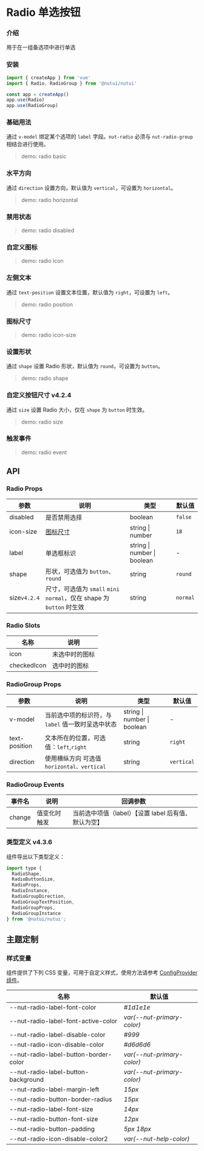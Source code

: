 # Radio 单选按钮

### 介绍

用于在一组备选项中进行单选

### 安装

```js
import { createApp } from 'vue'
import { Radio, RadioGroup } from '@nutui/nutui'

const app = createApp()
app.use(Radio)
app.use(RadioGroup)
```

### 基础用法

通过 `v-model` 绑定某个选项的 `label` 字段。`nut-radio` 必须与 `nut-radio-group` 相结合进行使用。

> demo: radio basic

### 水平方向

通过 `direction` 设置方向，默认值为 `vertical`，可设置为 `horizontal`。

> demo: radio horizontal

### 禁用状态

> demo: radio disabled

### 自定义图标

> demo: radio icon

### 左侧文本

通过 `text-position` 设置文本位置，默认值为 `right`，可设置为 `left`。

> demo: radio position

### 图标尺寸

> demo: radio icon-size

### 设置形状

通过 `shape` 设置 Radio 形状，默认值为 `round`，可设置为 `button`。

> demo: radio shape

### 自定义按钮尺寸 v4.2.4

通过 `size` 设置 Radio 大小，仅在 `shape` 为 `button` 时生效。

> demo: radio size

### 触发事件

> demo: radio event

## API

### Radio Props

| 参数 | 说明 | 类型 | 默认值 |
| --- | --- | --- | --- |
| disabled | 是否禁用选择 | boolean | `false` |
| icon-size | [图标尺寸](#/zh-CN/component/icon) | string \| number | `18` |
| label | 单选框标识 | string \| number \| boolean | - |
| shape | 形状，可选值为 `button`、`round` | string | `round` |
| size`v4.2.4` | 尺寸，可选值为 `small` `mini` `normal`，仅在 shape 为 `button` 时生效 | string | `normal` |

### Radio Slots

| 名称 | 说明 |
| --- | --- |
| icon | 未选中时的图标 |
| checkedIcon | 选中时的图标 |

### RadioGroup Props

| 参数 | 说明 | 类型 | 默认值 |
| --- | --- | --- | --- |
| v-model | 当前选中项的标识符，与 `label` 值一致时呈选中状态 | string \| number \| boolean | - |
| text-position | 文本所在的位置，可选值：`left`,`right` | string | `right` |
| direction | 使用横纵方向 可选值 `horizontal、vertical ` | string | `vertical` |

### RadioGroup Events

| 事件名 | 说明 | 回调参数 |
| --- | --- | --- |
| change | 值变化时触发 | 当前选中项值（label）【设置 label 后有值、默认为空】 |

### 类型定义 v4.3.6

组件导出以下类型定义：

```js
import type {
  RadioShape,
  RadioButtonSize,
  RadioProps,
  RadioInstance,
  RadioGroupDirection,
  RadioGroupTextPosition,
  RadioGroupProps,
  RadioGroupInstance
} from '@nutui/nutui';
```

## 主题定制

### 样式变量

组件提供了下列 CSS 变量，可用于自定义样式，使用方法请参考 [ConfigProvider 组件](#/zh-CN/component/configprovider)。

| 名称 | 默认值 |
| --- | --- |
| --nut-radio-label-font-color | _#1d1e1e_ |
| --nut-radio-label-font-active-color | _var(--nut-primary-color)_ |
| --nut-radio-label-disable-color | _#999_ |
| --nut-radio-icon-disable-color | _#d6d6d6_ |
| --nut-radio-label-button-border-color | _var(--nut-primary-color)_ |
| --nut-radio-label-button-background | _var(--nut-primary-color)_ |
| --nut-radio-label-margin-left | _15px_ |
| --nut-radio-button-border-radius | _15px_ |
| --nut-radio-label-font-size | _14px_ |
| --nut-radio-button-font-size | _12px_ |
| --nut-radio-button-padding | _5px 18px_ |
| --nut-radio-icon-disable-color2 | _var(--nut-help-color)_ |
